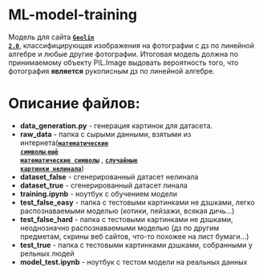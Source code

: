 # ML-model-training
Модель для сайта <code>[**Geolin 2.0**](https://github.com/M3100Team/firstlab#readme)</code>, классифицирующая изображения на фотографии с дз по линейной алгебре и любые другие фотографии. Итоговая модель должна по принимаемому объекту PIL.Image выдовать вероятность того, что фотография **является** рукописным дз по линейной алгебре.

# Описание файлов:
* **data_generation.py** - генерация картинок для датасета.
* **raw_data** - папка с сырыми данными, взятыми из интернета(<code>[**математические символы**](https://www.kaggle.com/xainano/handwrittenmathsymbols)</code>,<code>[**ещё математические символы**](https://www.kaggle.com/clarencezhao/handwritten-math-symbol-dataset)</code> , <code>[**случайные картинки нелинала**](https://www.kaggle.com/prasunroy/natural-images)</code>)
* **dataset_false** - сгенерированный датасет нелинала
* **dataset_true** - сгенерированный датасет линала
* **training.ipynb** - ноутбук с обучением модели
* **test_false_easy** - папка с тестовыми картинками не дзшками, легко распознаваемыми моделью (котики, пейзажи, всякая дичь...)
* **test_false_hard** - папка с тестовыми картинками не дзшками, неоднозначно распознаваемыми моделью (дз по другим предметам, скрины веб сайтов, что-то похожее на лист бумаги...)
* **test_true** - папка с тестовыми картинками дзшками, собранными у рельных людей
* **model_test.ipynb** - ноутбук с тестом модели на реальных данных
